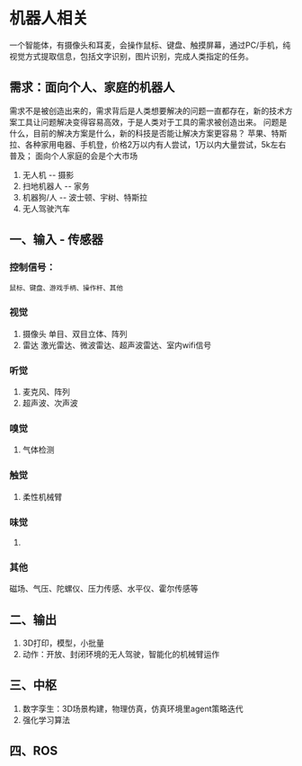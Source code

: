 # 机器人相关

一个智能体，有摄像头和耳麦，会操作鼠标、键盘、触摸屏幕，通过PC/手机，纯视觉方式提取信息，包括文字识别，图片识别，完成人类指定的任务。

## 需求：面向个人、家庭的机器人
需求不是被创造出来的，需求背后是人类想要解决的问题一直都存在，新的技术方案工具让问题解决变得容易高效，于是人类对于工具的需求被创造出来。
问题是什么，目前的解决方案是什么，新的科技是否能让解决方案更容易？
苹果、特斯拉、各种家用电器、手机登，价格2万以内有人尝试，1万以内大量尝试，5k左右普及；
面向个人家庭的会是个大市场

1. 无人机 -- 摄影
2. 扫地机器人 -- 家务
3. 机器狗/人 -- 波士顿、宇树、特斯拉
4. 无人驾驶汽车 


## 一、输入 - 传感器
### 控制信号：
    鼠标、键盘、游戏手柄、操作杆、其他

### 视觉
1. 摄像头
    单目、双目立体、阵列
2. 雷达
    激光雷达、微波雷达、超声波雷达、室内wifi信号


### 听觉
1. 麦克风、阵列
2. 超声波、次声波

### 嗅觉
1. 气体检测

### 触觉
1. 柔性机械臂

### 味觉
1. 

### 其他
磁场、气压、陀螺仪、压力传感、水平仪、霍尔传感等



## 二、输出
1. 3D打印，模型，小批量
2. 动作：开放、封闭环境的无人驾驶，智能化的机械臂运作


## 三、中枢
1. 数字孪生：3D场景构建，物理仿真，仿真环境里agent策略迭代
2. 强化学习算法

## 四、ROS

